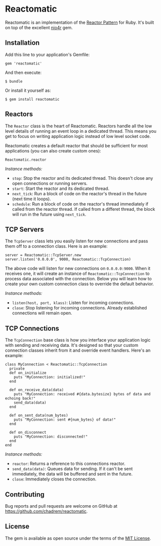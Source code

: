 # Reactomatic

Reactomatic is an implementation of the [Reactor Pattern](https://en.wikipedia.org/wiki/Reactor_pattern) for Ruby.
It's built on top of the excellent [nio4r](https://github.com/celluloid/nio4r) gem.

## Installation

Add this line to your application's Gemfile:

    gem 'reactomatic'

And then execute:

    $ bundle

Or install it yourself as:

    $ gem install reactomatic


## Reactors

The ````Reactor```` class is the heart of Reactomatic.
Reactors handle all the low level details of running an event loop in a dedicated thread.
This means you get to focus on writing application logic instead of low level socket code.

Reactomatic creates a default reactor that should be sufficient for most applications (you can also create custom ones):

    Reactomatic.reactor
    
*Instance methods:*

- ````stop````: Stop the reactor and its dedicated thread.  This doesn't close any open connections or running servers.
- ````start````: Start the reactor and its dedicated thread.
- ````next_tick````: Run a block of code on the reactor's thread in the future (next time it loops).
- ````schedule````: Run a block of code on the reactor's thread immediately if called from the reactor thread.  If called from a differet thread, the block will run in the future using ````next_tick````.

## TCP Servers

The ````TcpServer```` class lets you easily listen for new connections and pass them off to a connection class.
Here is an example:

    server = Reactomatic::TcpServer.new
    server.listen('0.0.0.0', 9000, Reactomatic::TcpConnection)

The above code will listen for new connections on ````0.0.0.0:9000````.
When it receives one, it will create an instance of ````Reactomatic::TcpConnection```` to process data associated with the connection.  Below you will learn how to create your own custom connection class to override the default behavior.

*Instance methods:*

- ````listen(host, port, klass)````: Listen for incoming connections.
- ````close````: Stop listening for incoming connections.  Already established connections will remain open.

## TCP Connections

The ````TcpConnection```` base class is how you interface your application logic with sending and receiving data.
It's designed so that your custom connection classes inherit from it and override event handlers.
Here's an example:

    class MyConnection < Reactomatic::TcpConnection
      private
      def on_initialize
        puts "MyConnection: initialized!"
      end
      
      def on_receive_data(data)
        puts "MyConnection: received #{data.bytesize} bytes of data and echoing back!"
        send_data(data)
      end

      def on_sent_data(num_bytes)
        puts "MyConnection: sent #{num_bytes} of data!"
      end
      
      def on_disconnect
        puts "MyConnection: disconnected!"
      end
    end

*Instance methods:*

- ````reactor````: Returns a reference to this connections reactor.
- ````send_data(data)````: Queues data for sending.  If it can't be sent immediately, the data will be buffered and sent in the future.
- ````close````: Immediately closes the connection.

## Contributing

Bug reports and pull requests are welcome on GitHub at https://github.com/chadrem/reactomatic.


## License

The gem is available as open source under the terms of the [MIT License](http://opensource.org/licenses/MIT).

